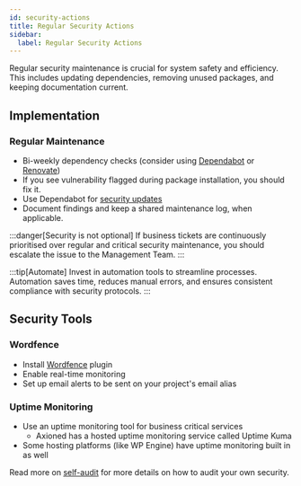 ```yaml
---
id: security-actions
title: Regular Security Actions
sidebar:
  label: Regular Security Actions
---
```


Regular security maintenance is crucial for system safety and efficiency. This includes updating dependencies, removing unused packages, and keeping documentation current.

## Implementation

### Regular Maintenance

- Bi-weekly dependency checks (consider using [Dependabot](/processes/security/dependabot) or [Renovate](https://docs.renovatebot.com/))
- If you see vulnerability flagged during package installation, you should fix it.
- Use Dependabot for [security updates](https://docs.github.com/en/code-security/dependabot/dependabot-security-updates/about-dependabot-security-updates)
- Document findings and keep a shared maintenance log, when applicable.

:::danger[Security is not optional]
If business tickets are continuously prioritised over regular and critical security maintenance, you should escalate the issue to the Management Team.
:::

:::tip[Automate]
Invest in automation tools to streamline processes. Automation saves time, reduces manual errors, and ensures consistent compliance with security protocols.
:::

## Security Tools

### Wordfence

- Install [Wordfence](https://www.wordfence.com/) plugin
- Enable real-time monitoring
- Set up email alerts to be sent on your project's email alias

### Uptime Monitoring

- Use an uptime monitoring tool for business critical services
  - Axioned has a hosted uptime monitoring service called Uptime Kuma
- Some hosting platforms (like WP Engine) have uptime monitoring built in as well

Read more on [self-audit](/processes/security/self-audit) for more details on how to audit your own security.